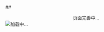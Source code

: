 ##<center>页面完善中...</center>
![加载中...](https://timgsa.baidu.com/timg?image&quality=80&size=b9999_10000&sec=1497202120583&di=ea2be708a823c2fabedb847d6de9cbf0&imgtype=0&src=http%3A%2F%2Fpic1.5442.com%2F2015%2F0728%2F14%2F03.jpg)
